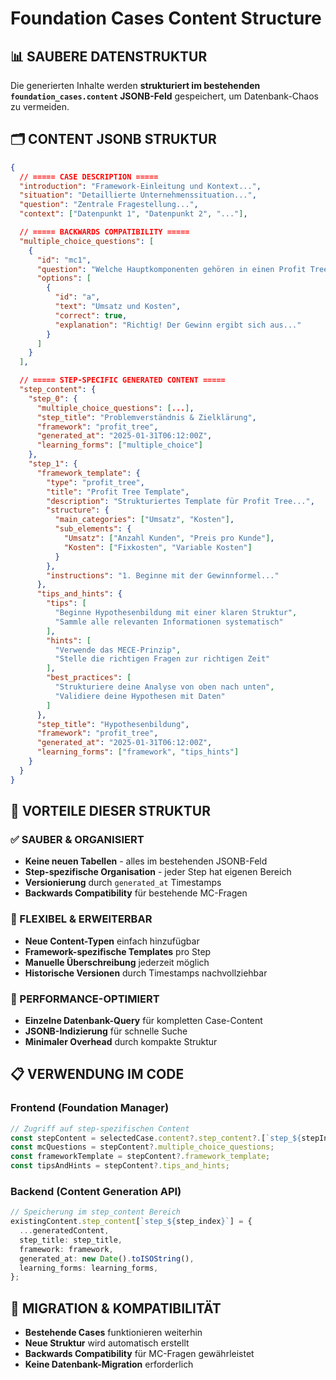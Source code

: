 # Foundation Cases Content Structure

## 📊 SAUBERE DATENSTRUKTUR

Die generierten Inhalte werden **strukturiert im bestehenden `foundation_cases.content` JSONB-Feld** gespeichert, um Datenbank-Chaos zu vermeiden.

## 🗂️ CONTENT JSONB STRUKTUR

```json
{
  // ===== CASE DESCRIPTION =====
  "introduction": "Framework-Einleitung und Kontext...",
  "situation": "Detaillierte Unternehmenssituation...",
  "question": "Zentrale Fragestellung...",
  "context": ["Datenpunkt 1", "Datenpunkt 2", "..."],

  // ===== BACKWARDS COMPATIBILITY =====
  "multiple_choice_questions": [
    {
      "id": "mc1",
      "question": "Welche Hauptkomponenten gehören in einen Profit Tree?",
      "options": [
        {
          "id": "a",
          "text": "Umsatz und Kosten",
          "correct": true,
          "explanation": "Richtig! Der Gewinn ergibt sich aus..."
        }
      ]
    }
  ],

  // ===== STEP-SPECIFIC GENERATED CONTENT =====
  "step_content": {
    "step_0": {
      "multiple_choice_questions": [...],
      "step_title": "Problemverständnis & Zielklärung",
      "framework": "profit_tree",
      "generated_at": "2025-01-31T06:12:00Z",
      "learning_forms": ["multiple_choice"]
    },
    "step_1": {
      "framework_template": {
        "type": "profit_tree",
        "title": "Profit Tree Template",
        "description": "Strukturiertes Template für Profit Tree...",
        "structure": {
          "main_categories": ["Umsatz", "Kosten"],
          "sub_elements": {
            "Umsatz": ["Anzahl Kunden", "Preis pro Kunde"],
            "Kosten": ["Fixkosten", "Variable Kosten"]
          }
        },
        "instructions": "1. Beginne mit der Gewinnformel..."
      },
      "tips_and_hints": {
        "tips": [
          "Beginne Hypothesenbildung mit einer klaren Struktur",
          "Sammle alle relevanten Informationen systematisch"
        ],
        "hints": [
          "Verwende das MECE-Prinzip",
          "Stelle die richtigen Fragen zur richtigen Zeit"
        ],
        "best_practices": [
          "Strukturiere deine Analyse von oben nach unten",
          "Validiere deine Hypothesen mit Daten"
        ]
      },
      "step_title": "Hypothesenbildung",
      "framework": "profit_tree",
      "generated_at": "2025-01-31T06:12:00Z",
      "learning_forms": ["framework", "tips_hints"]
    }
  }
}
```

## 🎯 VORTEILE DIESER STRUKTUR

### ✅ SAUBER & ORGANISIERT

- **Keine neuen Tabellen** - alles im bestehenden JSONB-Feld
- **Step-spezifische Organisation** - jeder Step hat eigenen Bereich
- **Versionierung** durch `generated_at` Timestamps
- **Backwards Compatibility** für bestehende MC-Fragen

### 🔄 FLEXIBEL & ERWEITERBAR

- **Neue Content-Typen** einfach hinzufügbar
- **Framework-spezifische Templates** pro Step
- **Manuelle Überschreibung** jederzeit möglich
- **Historische Versionen** durch Timestamps nachvollziehbar

### 🚀 PERFORMANCE-OPTIMIERT

- **Einzelne Datenbank-Query** für kompletten Case-Content
- **JSONB-Indizierung** für schnelle Suche
- **Minimaler Overhead** durch kompakte Struktur

## 📋 VERWENDUNG IM CODE

### Frontend (Foundation Manager)

```typescript
// Zugriff auf step-spezifischen Content
const stepContent = selectedCase.content?.step_content?.[`step_${stepIndex}`];
const mcQuestions = stepContent?.multiple_choice_questions;
const frameworkTemplate = stepContent?.framework_template;
const tipsAndHints = stepContent?.tips_and_hints;
```

### Backend (Content Generation API)

```typescript
// Speicherung im step_content Bereich
existingContent.step_content[`step_${step_index}`] = {
  ...generatedContent,
  step_title: step_title,
  framework: framework,
  generated_at: new Date().toISOString(),
  learning_forms: learning_forms,
};
```

## 🔧 MIGRATION & KOMPATIBILITÄT

- **Bestehende Cases** funktionieren weiterhin
- **Neue Struktur** wird automatisch erstellt
- **Backwards Compatibility** für MC-Fragen gewährleistet
- **Keine Datenbank-Migration** erforderlich
